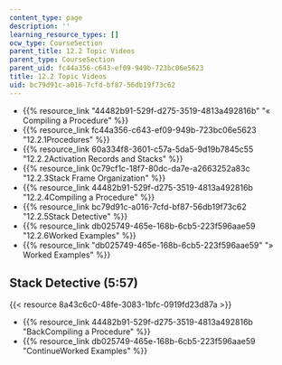 ```yaml
---
content_type: page
description: ''
learning_resource_types: []
ocw_type: CourseSection
parent_title: 12.2 Topic Videos
parent_type: CourseSection
parent_uid: fc44a356-c643-ef09-949b-723bc06e5623
title: 12.2 Topic Videos
uid: bc79d91c-a016-7cfd-bf87-56db19f73c62
---
```


*   {{% resource_link "44482b91-529f-d275-3519-4813a492816b" "« Compiling a Procedure" %}}
*   {{% resource_link fc44a356-c643-ef09-949b-723bc06e5623 "12.2.1Procedures" %}}
*   {{% resource_link 60a334f8-3601-c57a-5da5-9d19b7845c55 "12.2.2Activation Records and Stacks" %}}
*   {{% resource_link 0c79cf1c-18f7-80dc-da7e-a2663252a83c "12.2.3Stack Frame Organization" %}}
*   {{% resource_link 44482b91-529f-d275-3519-4813a492816b "12.2.4Compiling a Procedure" %}}
*   {{% resource_link bc79d91c-a016-7cfd-bf87-56db19f73c62 "12.2.5Stack Detective" %}}
*   {{% resource_link db025749-465e-168b-6cb5-223f596aae59 "12.2.6Worked Examples" %}}
*   {{% resource_link "db025749-465e-168b-6cb5-223f596aae59" "» Worked Examples" %}}

Stack Detective (5:57)
----------------------

{{< resource 8a43c6c0-48fe-3083-1bfc-0919fd23d87a >}}

*   {{% resource_link 44482b91-529f-d275-3519-4813a492816b "BackCompiling a Procedure" %}}
*   {{% resource_link db025749-465e-168b-6cb5-223f596aae59 "ContinueWorked Examples" %}}